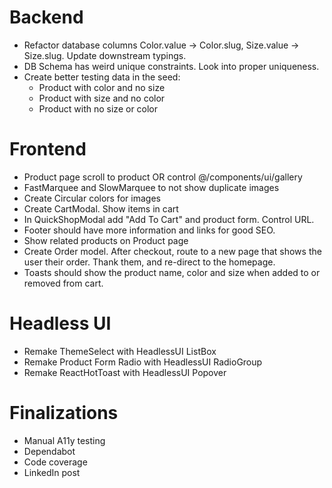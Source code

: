# Backend

- Refactor database columns Color.value -> Color.slug, Size.value -> Size.slug. Update downstream typings.
- DB Schema has weird unique constraints. Look into proper uniqueness.
- Create better testing data in the seed:
  - Product with color and no size
  - Product with size and no color
  - Product with no size or color

# Frontend

- Product page scroll to product OR control @/components/ui/gallery
- FastMarquee and SlowMarquee to not show duplicate images
- Create Circular colors for images
- Create CartModal. Show items in cart
- In QuickShopModal add "Add To Cart" and product form. Control URL.
- Footer should have more information and links for good SEO.
- Show related products on Product page
- Create Order model. After checkout, route to a new page that shows the user their order. Thank them, and re-direct to the homepage.
- Toasts should show the product name, color and size when added to or removed from cart.

# Headless UI

- Remake ThemeSelect with HeadlessUI ListBox
- Remake Product Form Radio with HeadlessUI RadioGroup
- Remake ReactHotToast with HeadlessUI Popover

# Finalizations

- Manual A11y testing
- Dependabot
- Code coverage
- LinkedIn post

